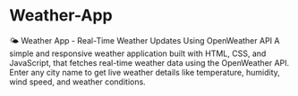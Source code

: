 # Weather-App
🌤️ Weather App - Real-Time Weather Updates Using OpenWeather API  A simple and responsive weather application built with HTML, CSS, and JavaScript, that fetches real-time weather data using the OpenWeather API. Enter any city name to get live weather details like temperature, humidity, wind speed, and weather conditions.
